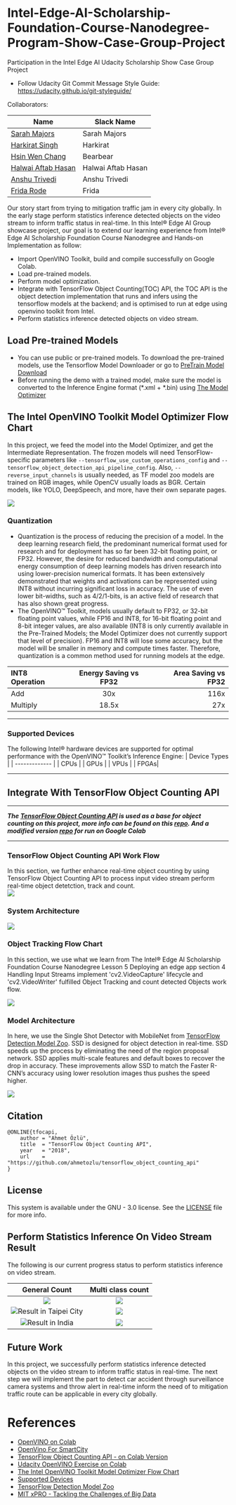 # Intel-Edge-AI-Scholarship-Foundation-Course-Nanodegree-Program-Show-Case-Group-Project

Participation in the Intel Edge AI Udacity Scholarship Show Case Group Project  
* Follow Udacity Git Commit Message Style Guide: https://udacity.github.io/git-styleguide/     

[image1]: ./images/ModelOptimizerFlow.png    
[image2]: ./images/TensorFlowObjectCountingAPI.jpg 
[image3]: ./images/VideoTrackingFlow.png 
[image4]: ./images/SSDWithMobilenet.png
[image5]: ./images/result.gif
[image6]: ./images/Flow.png
[image7]: ./images/resultInTaipeiCity.gif
[image8]: ./images/TaipeiOutput.gif
[image9]: ./images/output.gif
[image10]: ./images/IndiaOutput.gif
[image11]: ./images/indoutput.gif

Collaborators:  

| Name | Slack Name |
| ------------------------- | ------------------------- |
| [Sarah Majors](https://github.com/sfmajors373) | Sarah Majors | 
| [Harkirat Singh](https://github.com/Harkirat155) | Harkirat |
| [Hsin Wen Chang](https://github.com/Polarbeargo) | Bearbear |
| [Halwai Aftab Hasan](https://github.com/ahkhalwai) | Halwai Aftab Hasan |
| [Anshu Trivedi](https://github.com/AnshuTrivedi) | Anshu Trivedi |
| [Frida Rode](https://github.com/fridarode) | Frida |

Our story start from trying to mitigation traffic jam in every city globally. In the early stage perform statistics inference detected objects on the video stream to inform traffic status in real-time. In this Intel® Edge AI Group showcase project, our goal is to extend our learning experience from Intel® Edge AI Scholarship Foundation Course Nanodegree and Hands-on Implementation as follow:    
* Import OpenVINO Toolkit, build and compile successfully on Google Colab.  
* Load pre-trained models.  
* Perform model optimization.  
* Integrate with TensorFlow Object Counting(TOC) API, the TOC API is the object detection implementation that runs and infers using the tensorflow models at the backend; and is optimised to run at edge using openvino toolkit from Intel.  
* Perform statistics inference detected objects on video stream.

## Load Pre-trained Models   

*  You can use public or pre-trained models. To download the pre-trained models, use the Tensorflow Model Downloader or go to [PreTrain Model Download](http://download.tensorflow.org/models/object_detection/ssd_mobilenet_v2_coco_2018_03_29.tar.gz)
* Before running the demo with a trained model, make sure the model is converted to the Inference Engine format (*.xml + *.bin) using [The Model Optimizer](https://docs.openvinotoolkit.org/latest/_docs_MO_DG_Deep_Learning_Model_Optimizer_DevGuide.html)

## The Intel OpenVINO Toolkit Model Optimizer Flow Chart 
 In this project, we feed the model into the Model Optimizer, and get the Intermediate Representation. The frozen models will need TensorFlow-specific parameters like `--tensorflow_use_custom_operations_config` and `--tensorflow_object_detection_api_pipeline_config`. Also, `--reverse_input_channels` is usually needed, as TF model zoo models are trained on RGB images, while OpenCV usually loads as BGR. Certain models, like YOLO, DeepSpeech, and more, have their own separate pages.  
 
![][image1]  
### Quantization

* Quantization is the process of reducing the precision of a model. In the deep learning research field, the predominant numerical format used for research and for deployment has so far been 32-bit floating point, or FP32. However, the desire for reduced bandwidth and computational energy consumption of deep learning models has driven research into using lower-precision numerical formats. It has been extensively demonstrated that weights and activations can be represented using INT8 without incurring significant loss in accuracy. The use of even lower bit-widths, such as 4/2/1-bits, is an active field of research that has also shown great progress. 
* The OpenVINO™ Toolkit, models usually default to FP32, or 32-bit floating point values, while FP16 and INT8, for 16-bit floating point and 8-bit integer values, are also available (INT8 is only currently available in the Pre-Trained Models; the Model Optimizer does not currently support that level of precision). FP16 and INT8 will lose some accuracy, but the model will be smaller in memory and compute times faster. Therefore, quantization is a common method used for running models at the edge.

| INT8 Operation | Energy Saving vs FP32 | Area Saving vs FP32 |
| :---         |     :---:      |          ---: |
| Add   | 30x     | 116x    |
| Multiply     | 18.5x      | 27x      |  

---

### Supported Devices

The following Intel® hardware devices are supported for optimal performance with the OpenVINO™ Toolkit’s Inference Engine:
| Device Types  | 
| ------------- | 
| CPUs  | 
| GPUs  |
| VPUs  | 
| FPGAs|

---
## Integrate With TensorFlow Object Counting API  
--- 
***The [TensorFlow Object Counting API](https://github.com/ahmetozlu/tensorflow_object_counting_api) is used as a base for object counting on this project, more info can be found on this [repo](https://github.com/ahmetozlu/tensorflow_object_counting_api). And a modified version [repo](https://github.com/Polarbeargo/tensorflow_object_counting_api.git) for run on Google Colab***

---
### TensorFlow Object Counting API  Work Flow
In this section, we further enhance real-time object counting by using TensorFlow Object Counting API to process input video stream perform real-time object detetction, track and count.  
![][image6]
### System Architecture  
![][image2] 

### Object Tracking Flow Chart
In this section, we use what we learn from The Intel® Edge AI Scholarship Foundation Course Nanodegree Lesson 5 Deploying an edge app section 4 Handling Input Streams implement 'cv2.VideoCapture' lifecycle and 'cv2.VideoWriter' fulfilled Object Tracking and count detected Objects work flow.  

![][image3] 
### Model Architecture  
In here, we use the Single Shot Detector with MobileNet from [ TensorFlow Detection Model Zoo](https://github.com/tensorflow/models/blob/master/research/object_detection/g3doc/detection_model_zoo.md). SSD is designed for object detection in real-time. SSD speeds up the process by eliminating the need of the region proposal network. SSD applies multi-scale features and default boxes to recover the drop in accuracy. These improvements allow SSD to match the Faster R-CNN’s accuracy using lower resolution images thus pushes the speed higher.

![][image4] 
## Citation  

    @ONLINE{tfocapi,
        author = "Ahmet Özlü",
        title  = "TensorFlow Object Counting API",
        year   = "2018",
        url    = "https://github.com/ahmetozlu/tensorflow_object_counting_api"
    }

## License
This system is available under the GNU - 3.0 license. See the [LICENSE](https://github.com/Polarbeargo/Intel-Edge-AI-Scholarship-Foundation-Course-Nanodegree-Program-Show-Case-Group-Project/blob/master/LICENSE) file for more info.

## Perform Statistics Inference On Video Stream Result
The following is our current progress status to perform statistics inference on video stream. 

General Count                      | Multi class count
:-------------------------:|:-------------------------:
![][image5]                | ![][image9] |
![Result in Taipei City][image7] | ![][image8] |
![ Result in India][image11] | ![][image10] 


## Future Work
In this project, we successfully perform statistics inference detected objects on the video stream to inform traffic status in real-time. The next step we will implement the part to detect car accident through surveillance camera systems and throw alert in real-time inform the need of to mitigation traffic route can be applicable in every city globally.  

# References

* [OpenVINO on Colab](https://github.com/alihussainia/OpenDevLibrary)  
* [OpenVino For SmartCity](https://github.com/incluit/OpenVino-For-SmartCity)  
* [TensorFlow Object Counting API - on Colab Version](https://github.com/Polarbeargo/tensorflow_object_counting_api.git)  
* [Udacity OpenVINO Exercise on Colab](https://colab.research.google.com/drive/1xla23daYYbTIfbdHF0nyHzHyoAvVtyaG#scrollTo=niqr_H0TD4Ie&forceEdit=true&sandboxMode=true)  
* [The Intel OpenVINO Toolkit Model Optimizer Flow Chart](https://docs.openvinotoolkit.org/latest/_docs_MO_DG_Deep_Learning_Model_Optimizer_DevGuide.html)
* [Supported Devices](https://docs.openvinotoolkit.org/latest/_docs_IE_DG_supported_plugins_Supported_Devices.html)  
* [ TensorFlow Detection Model Zoo](https://github.com/tensorflow/models/blob/master/research/object_detection/g3doc/detection_model_zoo.md)
* [MIT xPRO - Tackling the Challenges of Big Data](https://mitxpro.mit.edu/courses/course-v1:MITProfessionalX+6.BDX+T3_2016/about)

